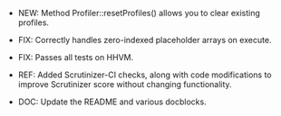 - NEW: Method Profiler::resetProfiles() allows you to clear existing profiles.

- FIX: Correctly handles zero-indexed placeholder arrays on execute.

- FIX: Passes all tests on HHVM.

- REF: Added Scrutinizer-CI checks, along with code modifications to improve Scrutinizer score without changing functionality.

- DOC: Update the README and various docblocks.
